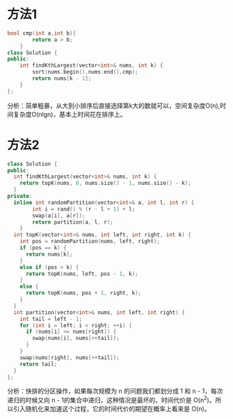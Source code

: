 # 方法1

```C++
bool cmp(int a,int b){
        return a > b;
    }
class Solution {
public:
    int findKthLargest(vector<int>& nums, int k) {
        sort(nums.begin(),nums.end(),cmp);
        return nums[k - 1];
    }
};
```

分析：简单粗暴，从大到小排序后直接选择第k大的数就可以，空间复杂度O(n),时间复杂度O(nlgn)，基本上时间花在排序上。

# 方法2

```C++
class Solution {
public:
  int findKthLargest(vector<int>& nums, int k) {
    return topK(nums, 0, nums.size() - 1, nums.size() - k);
  }
private:
  inline int randomPartition(vector<int>& a, int l, int r) {
        int i = rand() % (r - l + 1) + l;
        swap(a[i], a[r]);
        return partition(a, l, r);
    }
  int topK(vector<int>& nums, int left, int right, int k) {
    int pos = randomPartition(nums, left, right);
    if (pos == k) {
      return nums[k];
    }
    else if (pos > k) {
      return topK(nums, left, pos - 1, k);
    }
    else {
      return topK(nums, pos + 1, right, k);
    }
  }
  int partition(vector<int>& nums, int left, int right) {
    int tail = left - 1;
    for (int i = left; i < right; ++i) {
      if (nums[i] <= nums[right]) {
        swap(nums[i], nums[++tail]);
      }
    }
    swap(nums[right], nums[++tail]);
    return tail;
  }
};
```
分析：快排的分区操作，如果每次规模为 n 的问题我们都划分成 1 和 n - 1，每次递归的时候又向 n - 1的集合中递归，这种情况是最坏的，时间代价是 O(n<sup>2</sup>)。所以引入随机化来加速这个过程，它的时间代价的期望在概率上看来是 O(n)。
